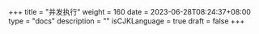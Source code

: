 +++
title = "并发执行"
weight = 160
date = 2023-06-28T08:24:37+08:00
type = "docs"
description = ""
isCJKLanguage = true
draft = false
+++